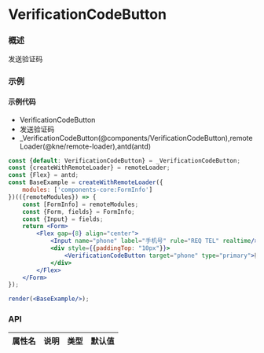 
# VerificationCodeButton


### 概述

发送验证码


### 示例

#### 示例代码

- VerificationCodeButton
- 发送验证码
- _VerificationCodeButton(@components/VerificationCodeButton),remoteLoader(@kne/remote-loader),antd(antd)

```jsx
const {default: VerificationCodeButton} = _VerificationCodeButton;
const {createWithRemoteLoader} = remoteLoader;
const {Flex} = antd;
const BaseExample = createWithRemoteLoader({
    modules: ['components-core:FormInfo']
})(({remoteModules}) => {
    const [FormInfo] = remoteModules;
    const {Form, fields} = FormInfo;
    const {Input} = fields;
    return <Form>
        <Flex gap={8} align="center">
            <Input name="phone" label="手机号" rule="REQ TEL" realtime/>
            <div style={{paddingTop: "10px"}}>
                <VerificationCodeButton target="phone" type="primary">获取验证码</VerificationCodeButton>
            </div>
        </Flex>
    </Form>
});

render(<BaseExample/>);

```


### API

|属性名|说明|类型|默认值|
|  ---  | ---  | --- | --- |


